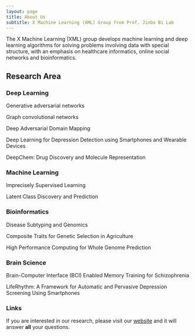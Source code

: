 ```yaml
---
layout: page
title: About Us
subtitle: X Machine Learning (XML) Group from Prof. Jinbo Bi Lab 
---
```


The X Machine Learning (XML) group develops machine learning and deep learning algorithms for solving problems involving data with special structure, with an emphasis on healthcare informatics, online social networks and bioinformatics. 

## Research Area

### Deep Learning
Generative adversarial networks

Graph convolutional networks

Deep Adversarial Domain Mapping

Deep Learning for Depression Detection using Smartphones and Wearable Devices

DeepChem: Drug Discovery and Molecule Representation

### Machine Learning
Imprecisely Supervised Learning

Latent Class Discovery and Prediction

### Bioinformatics
Disease Subtyping and Genomics

Composite Traits for Genetic Selection in Agriculture

High Performance Computing for Whole Genome Prediction

### Brain Science
Brain-Computer Interface (BCI) Enabled Memory Training for Schizophrenia

LifeRhythm: A Framework for Automatic and Pervasive Depression Screening Using Smartphones




### Links

If you are interested in our research, please visit our [website](http://www.labhealthinfo.uconn.edu/) and it will answer **all** your questions.
